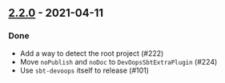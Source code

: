 ## [2.2.0](https://github.com/Kevin-Lee/sbt-devoops/issues?utf8=✓&q=is%3Aissue+is%3Aclosed+milestone%3Amilestone10+-label%3Adeclined) - 2021-04-11

### Done
* Add a way to detect the root project (#222)
* Move `noPublish` and `noDoc` to `DevOopsSbtExtraPlugin` (#224)
* Use `sbt-devoops` itself to release (#101)
